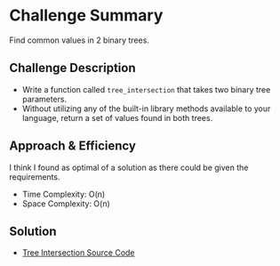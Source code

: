 # Challenge Summary
Find common values in 2 binary trees.

## Challenge Description
* Write a function called ```tree_intersection``` that takes two binary tree parameters.
* Without utilizing any of the built-in library methods available to your language, return a set of values found in both trees.

## Approach & Efficiency
I think I found as optimal of a solution as there could be given the requirements.
* Time Complexity: O(n)
* Space Complexity: O(n)

## Solution
* [Tree Intersection Source Code](../hashtable/src/main/java/hashtable/TreeIntersection.java)
